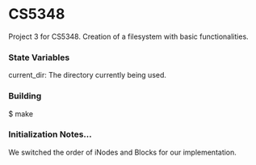 # CS5348
Project 3 for CS5348. Creation of a filesystem with basic functionalities.

### State Variables
current_dir: The directory currently being used.

### Building
$ make

### Initialization Notes...
We switched the order of iNodes and Blocks for our implementation.
